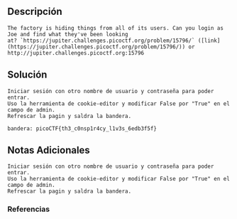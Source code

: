 ## Descripción 
```
The factory is hiding things from all of its users. Can you login as Joe and find what they've been looking at? `https://jupiter.challenges.picoctf.org/problem/15796/` ([link](https://jupiter.challenges.picoctf.org/problem/15796/)) or http://jupiter.challenges.picoctf.org:15796
```
[](https://github.com/armandoportillo0101/Seguridad-de-Redes/blob/main/Plantilla.md#objetivo)
## Solución
```
Iniciar sesión con otro nombre de usuario y contraseña para poder entrar.
Uso la herramienta de cookie-editor y modificar False por "True" en el campo de admin.
Refrescar la pagin y saldra la bandera.

bandera: picoCTF{th3_c0nsp1r4cy_l1v3s_6edb3f5f}
```
[](https://github.com/armandoportillo0101/Seguridad-de-Redes/blob/main/Plantilla.md#soluci%C3%B3n)

## Notas Adicionales
```
Iniciar sesión con otro nombre de usuario y contraseña para poder entrar.
Uso la herramienta de cookie-editor y modificar False por "True" en el campo de admin.
Refrescar la pagin y saldra la bandera.
```

### Referencias